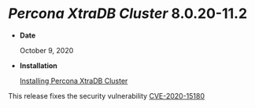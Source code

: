 # *Percona XtraDB Cluster* 8.0.20-11.2


* **Date**

    October 9, 2020



* **Installation**

    [Installing Percona XtraDB Cluster](https://www.percona.com/doc/percona-xtradb-cluster/8.0/install/index.html)


This release fixes the security vulnerability [CVE-2020-15180](https://cve.mitre.org/cgi-bin/cvename.cgi?name=CVE-2020-15180)
